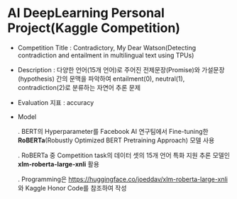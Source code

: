 # AI DeepLearning Personal Project(Kaggle Competition)


* Competition Title : Contradictory, My Dear Watson(Detecting contradiction and entailment in multilingual text using TPUs)
* Description : 다양한 언어(15개 언어)로 주어진 전제문장(Promise)와 가설문장(hypothesis) 간의 문맥을 파악하여 entailment(0), neutral(1), contradiction(2)로 분류하는 자연어 추론 문제
* Evaluation 지표 : 
  accuracy
  
* Model 
  
  . BERT의 Hyperparameter를 Facebook AI 연구팀에서 Fine-tuning한 **RoBERTa**(Robustly Optimized BERT Pretraining Approach) 모델 사용
  
  . RoBERTa 중 Competition task의 데이터 셋의 15개 언어 특화 지원 추론 모델인 **xlm-roberta-large-xnli** 활용
  
  . Programming은 https://huggingface.co/joeddav/xlm-roberta-large-xnli 와 Kaggle Honor Code를 참조하여 작성
  
